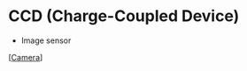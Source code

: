 # CCD (Charge-Coupled Device)

- Image sensor

[[Camera]]

[//begin]: # "Autogenerated link references for markdown compatibility"
[Camera]: camera "Camera"
[//end]: # "Autogenerated link references"